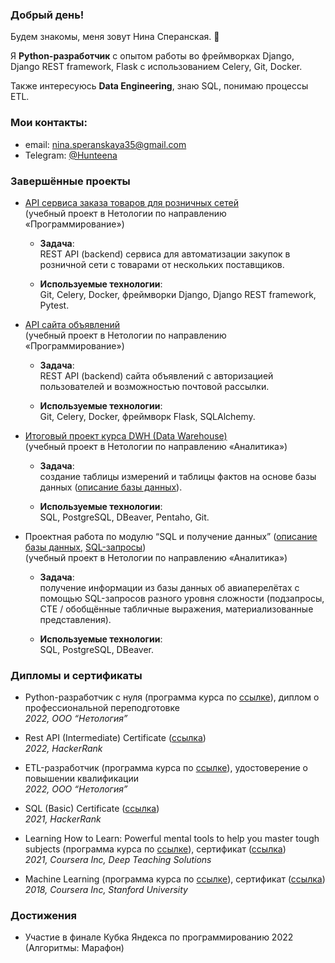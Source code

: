 ### Добрый день!

Будем знакомы, меня зовут Нина Сперанская. 👋

Я **Python-разработчик** с опытом работы во фреймворках Django, Django REST framework, Flask с использованием Celery, Git, Docker. 

Также интересуюсь **Data Engineering**, знаю SQL, понимаю процессы ETL.

### Мои контакты: 

- email: nina.speranskaya35@gmail.com
- Telegram: [@Hunteena](https://t.me/Hunteena)


### Завершённые проекты

* [API сервиса заказа товаров для розничных сетей](https://github.com/Hunteena/python-final-diplom)   
(учебный проект в Нетологии по направлению «Программирование»)

  * **Задача**:  
REST API (backend) сервиса для автоматизации закупок в розничной сети с товарами от нескольких поставщиков.

  * **Используемые технологии**:  
Git, Celery, Docker, фреймворки Django, Django REST framework, Pytest.

* [API сайта объявлений](https://github.com/Hunteena/hw_celery)   
(учебный проект в Нетологии по направлению «Программирование»)

  * **Задача**:   
  REST API (backend) сайта объявлений с авторизацией пользователей и возможностью почтовой рассылки.

  * **Используемые технологии**:  
  Git, Celery, Docker, фреймворк Flask, SQLAlchemy.


* [Итоговый проект курса DWH (Data Warehouse)](https://github.com/Hunteena/DWH_project)  
(учебный проект в Нетологии по направлению «Аналитика») 

  * **Задача**:  
  создание таблицы измерений и таблицы фактов на основе базы данных ([описание базы данных](https://drive.google.com/file/d/1-4Ue94fEosxeunO7tGl6KId7WvrB0rpc/view?usp=sharing)).

  * **Используемые технологии**:  
  SQL, PostgreSQL, DBeaver, Pentaho, Git.

* Проектная работа по модулю “SQL и получение данных” ([описание базы данных](https://drive.google.com/file/d/1-4Ue94fEosxeunO7tGl6KId7WvrB0rpc/view?usp=sharing), [SQL-запросы](https://drive.google.com/file/d/1eAVfYyq3DnraQNiNHgCP3r2D9-O8O6tc/view?usp=sharing))  
(учебный проект в Нетологии по направлению «Аналитика») 

  * **Задача**:  
  получение информации из базы данных об авиаперелётах с помощью SQL-запросов разного уровня сложности (подзапросы, CTE / обобщённые табличные выражения, материализованные представления).

  * **Используемые технологии**:  
  SQL, PostgreSQL, DBeaver.

### Дипломы и сертификаты

- Python-разработчик с нуля (программа курса по [ссылке](https://netology.ru/programs/python)), 
диплом о профессиональной переподготовке <!-- ([ссылка]()). -->  
_2022, ООО “Нетология”_

- Rest API (Intermediate) Certificate ([ссылка](https://www.hackerrank.com/certificates/a7b31380e4b7))  
_2022, HackerRank_

- ETL-разработчик (программа курса по [ссылке](https://netology.ru/programs/etl-developer)), 
удостоверение о повышении квалификации <!-- ([ссылка](https://drive.google.com/file/d/143MDuKVVKvtsMMb3BpjRCVDtKbibAxMW/view?usp=sharing)). -->  
_2022, ООО “Нетология”_

- SQL (Basic) Certificate ([ссылка](https://www.hackerrank.com/certificates/86b9fdaa561d))  
_2021, HackerRank_

- Learning How to Learn: Powerful mental tools to help you master tough subjects (программа курса по [ссылке](https://www.coursera.org/learn/learning-how-to-learn)), сертификат ([ссылка](https://coursera.org/share/6ad6ccaa3354d6a5c77482103b825986))  
_2021, Coursera Inc, Deep Teaching Solutions_

- Machine Learning (программа курса по [ссылке](https://www.coursera.org/learn/machine-learning)), сертификат ([ссылка](https://coursera.org/share/472683d93961060ca12f2666f6568306))  
_2018, Coursera Inc, Stanford University_


### Достижения

- Участие в финале Кубка Яндекса по программированию 2022 (Алгоритмы: Марафон)

